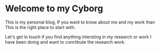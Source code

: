 # Welcome to my Cyborg

This is my personal blog, If you want to know about me and my work than This is the right place to start with.

Let's get in touch if you find anything intersting in my research or work I have been doing and want to conrtibute the research work.
